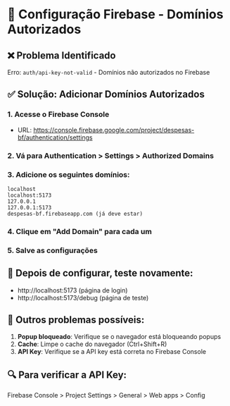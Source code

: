 # 🔐 Configuração Firebase - Domínios Autorizados

## ❌ Problema Identificado
Erro: `auth/api-key-not-valid` - Domínios não autorizados no Firebase

## ✅ Solução: Adicionar Domínios Autorizados

### 1. Acesse o Firebase Console
- URL: https://console.firebase.google.com/project/despesas-bf/authentication/settings

### 2. Vá para Authentication > Settings > Authorized Domains

### 3. Adicione os seguintes domínios:
```
localhost
localhost:5173
127.0.0.1
127.0.0.1:5173
despesas-bf.firebaseapp.com (já deve estar)
```

### 4. Clique em "Add Domain" para cada um

### 5. Salve as configurações

## 🧪 Depois de configurar, teste novamente:
- http://localhost:5173 (página de login)
- http://localhost:5173/debug (página de teste)

## 📝 Outros problemas possíveis:
1. **Popup bloqueado**: Verifique se o navegador está bloqueando popups
2. **Cache**: Limpe o cache do navegador (Ctrl+Shift+R)
3. **API Key**: Verifique se a API key está correta no Firebase Console

## 🔍 Para verificar a API Key:
Firebase Console > Project Settings > General > Web apps > Config